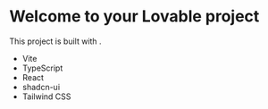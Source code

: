 # Welcome to your Lovable project

This project is built with .

- Vite
- TypeScript
- React
- shadcn-ui
- Tailwind CSS
